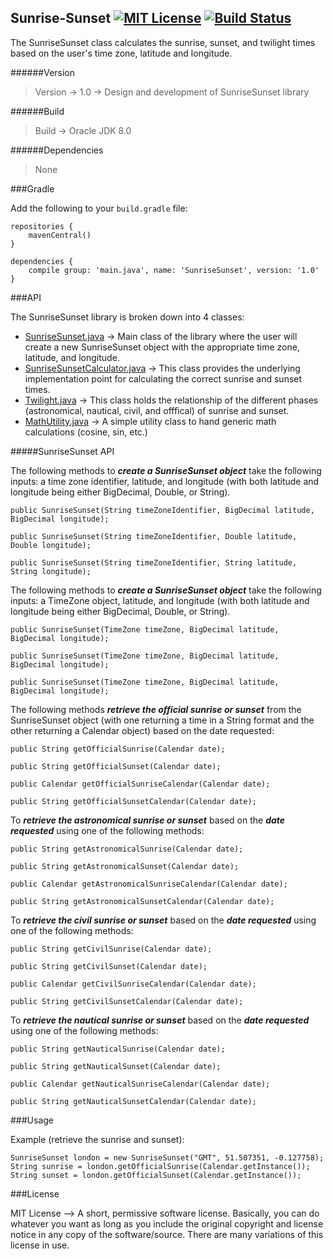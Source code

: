 ## Sunrise-Sunset [![MIT License][license-image]][license-url] [![Build Status](https://travis-ci.org/rahulnadella/SunriseSunset.svg?branch=master)](https://travis-ci.org/rahulnadella/SunriseSunset)

The SunriseSunset class calculates the sunrise, sunset, and twilight times based on the user's time zone, latitude and longitude.

######Version
> Version -> 1.0 -> Design and development of SunriseSunset library

######Build
> Build -> Oracle JDK 8.0

######Dependencies
> None

###Gradle

Add the following to your ``build.gradle`` file:

```
repositories {
    mavenCentral()
}

dependencies {
    compile group: 'main.java', name: 'SunriseSunset', version: '1.0'
}
```

###API

The SunriseSunset library is broken down into 4 classes:

- [SunriseSunset.java](https://github.com/rahulnadella/SunriseSunset/blob/master/src/main/java/SunriseSunset.java) -> Main class of the library where the user will create a new SunriseSunset object with the appropriate time zone, latitude, and longitude.
- [SunriseSunsetCalculator.java](https://github.com/rahulnadella/SunriseSunset/blob/master/src/main/java/SunriseSunsetCalculator.java) -> This class provides the underlying implementation point for calculating the correct sunrise and sunset times.
- [Twilight.java](https://github.com/rahulnadella/SunriseSunset/blob/master/src/main/java/Twilight.java) -> This class holds the relationship of the different phases (astronomical, nautical, civil, and offfical) of sunrise and sunset.
- [MathUtility.java](https://github.com/rahulnadella/SunriseSunset/blob/master/src/main/java/MathUtility.java) -> A simple utility class to hand generic math calculations (cosine, sin, etc.)

#####SunriseSunset API

The following methods to ***create a SunriseSunset object*** take the following inputs: a time zone identifier, latitude, and longitude (with both latitude and longitude being either BigDecimal, Double, or String).

```
public SunriseSunset(String timeZoneIdentifier, BigDecimal latitude, BigDecimal longitude);
```

```
public SunriseSunset(String timeZoneIdentifier, Double latitude, Double longitude);
```

```
public SunriseSunset(String timeZoneIdentifier, String latitude, String longitude);
```

The following methods to ***create a SunriseSunset object*** take the following inputs: a TimeZone object, latitude, and longitude (with both latitude and longitude being either BigDecimal, Double, or String).

```
public SunriseSunset(TimeZone timeZone, BigDecimal latitude, BigDecimal longitude);
```

```
public SunriseSunset(TimeZone timeZone, BigDecimal latitude, BigDecimal longitude);
```

```
public SunriseSunset(TimeZone timeZone, BigDecimal latitude, BigDecimal longitude);
```

The following methods ***retrieve the official sunrise or sunset*** from the SunriseSunset object (with one returning a time in a String format and the other returning a Calendar object) based on the date requested:

```
public String getOfficialSunrise(Calendar date);
```
```
public String getOfficialSunset(Calendar date);
```
```
public Calendar getOfficialSunriseCalendar(Calendar date);
```
```
public String getOfficialSunsetCalendar(Calendar date);
```

To ***retrieve the astronomical sunrise or sunset*** based on the ***date requested*** using one of the following methods:

```
public String getAstronomicalSunrise(Calendar date);
```
```
public String getAstronomicalSunset(Calendar date);
```
```
public Calendar getAstronomicalSunriseCalendar(Calendar date);
```
```
public String getAstronomicalSunsetCalendar(Calendar date);
```

To ***retrieve the civil sunrise or sunset*** based on the ***date requested*** using one of the following methods:

```
public String getCivilSunrise(Calendar date);
```
```
public String getCivilSunset(Calendar date);
```
```
public Calendar getCivilSunriseCalendar(Calendar date);
```
```
public String getCivilSunsetCalendar(Calendar date);
```

To ***retrieve the nautical sunrise or sunset*** based on the ***date requested*** using one of the following methods:

```
public String getNauticalSunrise(Calendar date);
```
```
public String getNauticalSunset(Calendar date);
```
```
public Calendar getNauticalSunriseCalendar(Calendar date);
```
```
public String getNauticalSunsetCalendar(Calendar date);
```

###Usage

Example (retrieve the sunrise and sunset):
```
SunriseSunset london = new SunriseSunset("GMT", 51.507351, -0.127758);
String sunrise = london.getOfficialSunrise(Calendar.getInstance());
String sunset = london.getOfficialSunset(Calendar.getInstance());
```

###License

MIT License --> A short, permissive software license. Basically, you can do whatever you want as long as you include the original copyright and license notice in any copy of the software/source. There are many variations of this license in use.

[license-image]: http://img.shields.io/badge/license-MIT-blue.svg?style=flat
[license-url]: LICENSE

